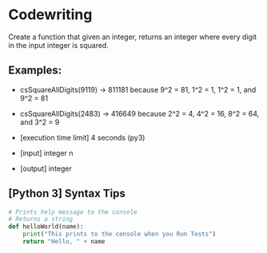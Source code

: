 # Codewriting

Create a function that given an integer, returns an integer where every digit in the input integer is squared.

## Examples:

- csSquareAllDigits(9119) -> 811181 because 9^2 = 81, 1^2 = 1, 1^2 = 1, and 9^2 = 81
- csSquareAllDigits(2483) -> 416649 because 2^2 = 4, 4^2 = 16, 8^2 = 64, and 3^2 = 9
- [execution time limit] 4 seconds (py3)

- [input] integer n

- [output] integer

## [Python 3] Syntax Tips

```python
# Prints help message to the console
# Returns a string
def helloWorld(name):
    print("This prints to the console when you Run Tests")
    return "Hello, " + name
```